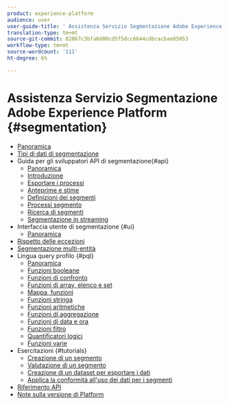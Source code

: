 ```yaml
---
product: experience-platform
audience: user
user-guide-title: ' Assistenza Servizio Segmentazione Adobe Experience Platform'
translation-type: tm+mt
source-git-commit: 82067c3bfa6d80cd5f5dcc6644cdbcacbae85053
workflow-type: tm+mt
source-wordcount: '111'
ht-degree: 6%

---
```



#  Assistenza Servizio Segmentazione Adobe Experience Platform {#segmentation}

- [Panoramica](home.md)
- [Tipi di dati di segmentazione](data-types.md)
- Guida per gli sviluppatori API di segmentazione{#api}
   - [Panoramica](api/overview.md)
   - [Introduzione](api/getting-started.md)
   - [Esportare i processi](api/export-jobs.md)
   - [Anteprime e stime](api/previews-and-estimates.md)
   - [Definizioni dei segmenti](api/segment-definitions.md)
   - [Processi segmento](api/segment-jobs.md)
   - [Ricerca di segmenti](api/segment-search.md)
   - [Segmentazione in streaming](api/streaming-segmentation.md)
- Interfaccia utente di segmentazione {#ui}
   - [Panoramica](ui/overview.md)
- [Rispetto delle eccezioni](honoring-opt-outs.md)
- [Segmentazione multi-entità](multi-entity-segmentation.md)
- Lingua query profilo {#pql}
   - [Panoramica](pql/overview.md)
   - [Funzioni booleane](pql/boolean-functions.md)
   - [Funzioni di confronto](pql/comparison-functions.md)
   - [Funzioni di array, elenco e set](pql/array-functions.md)
   - [Mappa, funzioni](pql/map-functions.md)
   - [Funzioni stringa](pql/string-functions.md)
   - [Funzioni aritmetiche](pql/arithmetic-functions.md)
   - [Funzioni di aggregazione](pql/aggregation-functions.md)
   - [Funzioni di data e ora](pql/datetime-functions.md)
   - [Funzioni filtro](pql/filter-functions.md)
   - [Quantificatori logici](pql/logical-quantifiers.md)
   - [Funzioni varie](pql/misc-functions.md)
- Esercitazioni {#tutorials}
   - [Creazione di un segmento](tutorials/create-a-segment.md)
   - [Valutazione di un segmento](tutorials/evaluate-a-segment.md)
   - [Creazione di un dataset per esportare i dati](tutorials/create-dataset-export-segment.md)
   - [Applica la conformità all&#39;uso dei dati per i segmenti](tutorials/governance.md)
- [Riferimento API](https://www.adobe.io/apis/experienceplatform/home/api-reference.html#!acpdr/swagger-specs/segmentation.yaml)
- [Note sulla versione di Platform](https://www.adobe.com/go/platform-release-notes-en)